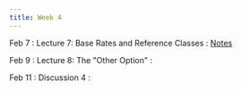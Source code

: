 ```yaml
---
title: Week 4
---
```


Feb 7
: Lecture 7: Base Rates and Reference Classes
    : [Notes](/lectures/lec7-base-rates)

Feb 9
: Lecture 8: The "Other Option"
    :  

Feb 11
: Discussion 4
    :   

